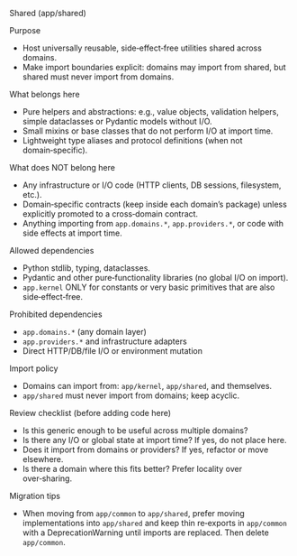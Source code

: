 Shared (app/shared)

Purpose
- Host universally reusable, side‑effect‑free utilities shared across domains.
- Make import boundaries explicit: domains may import from shared, but shared
  must never import from domains.

What belongs here
- Pure helpers and abstractions: e.g., value objects, validation helpers,
  simple dataclasses or Pydantic models without I/O.
- Small mixins or base classes that do not perform I/O at import time.
- Lightweight type aliases and protocol definitions (when not domain‑specific).

What does NOT belong here
- Any infrastructure or I/O code (HTTP clients, DB sessions, filesystem, etc.).
- Domain‑specific contracts (keep inside each domain’s package) unless explicitly
  promoted to a cross‑domain contract.
- Anything importing from ``app.domains.*``, ``app.providers.*``, or code with
  side effects at import time.

Allowed dependencies
- Python stdlib, typing, dataclasses.
- Pydantic and other pure‑functionality libraries (no global I/O on import).
- ``app.kernel`` ONLY for constants or very basic primitives that are also
  side‑effect‑free.

Prohibited dependencies
- ``app.domains.*`` (any domain layer)
- ``app.providers.*`` and infrastructure adapters
- Direct HTTP/DB/file I/O or environment mutation

Import policy
- Domains can import from: ``app/kernel``, ``app/shared``, and themselves.
- ``app/shared`` must never import from domains; keep acyclic.

Review checklist (before adding code here)
- Is this generic enough to be useful across multiple domains?
- Is there any I/O or global state at import time? If yes, do not place here.
- Does it import from domains or providers? If yes, refactor or move elsewhere.
- Is there a domain where this fits better? Prefer locality over over‑sharing.

Migration tips
- When moving from ``app/common`` to ``app/shared``, prefer moving implementations
  into ``app/shared`` and keep thin re‑exports in ``app/common`` with a
  DeprecationWarning until imports are replaced. Then delete ``app/common``.

